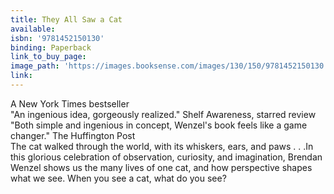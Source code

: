 ```yaml
---
title: They All Saw a Cat
available:
isbn: '9781452150130'
binding: Paperback
link_to_buy_page:
image_path: 'https://images.booksense.com/images/130/150/9781452150130.jpg'
link:
---
```



A New York Times bestseller
<br>"An ingenious idea, gorgeously realized." Shelf Awareness, starred review
<br>"Both simple and ingenious in concept, Wenzel's book feels like a game changer." The Huffington Post&nbsp;
<br>The cat walked through the world, with its whiskers, ears, and paws . . .In this glorious celebration of observation, curiosity, and imagination, Brendan Wenzel shows us the many lives of one cat, and how perspective shapes what we see. When you see a cat, what do you see?